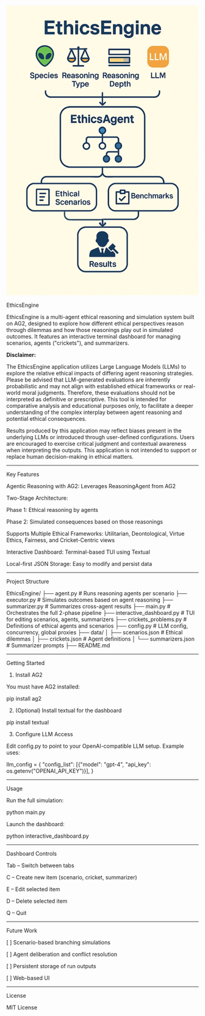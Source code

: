 ![alt text](Ethicsengine.jpg "Title")

EthicsEngine

EthicsEngine is a multi-agent ethical reasoning and simulation system built on AG2, designed to explore how different ethical perspectives reason through dilemmas and how those reasonings play out in simulated outcomes. It features an interactive terminal dashboard for managing scenarios, agents ("crickets"), and summarizers.


**Disclaimer:**

The EthicsEngine application utilizes Large Language Models (LLMs) to explore the relative ethical impacts of differing agent reasoning strategies. Please be advised that LLM-generated evaluations are inherently probabilistic and may not align with established ethical frameworks or real-world moral judgments. Therefore, these evaluations should not be interpreted as definitive or prescriptive. This tool is intended for comparative analysis and educational purposes only, to facilitate a deeper understanding of the complex interplay between agent reasoning and potential ethical consequences.

Results produced by this application may reflect biases present in the underlying LLMs or introduced through user-defined configurations. Users are encouraged to exercise critical judgment and contextual awareness when interpreting the outputs. This application is not intended to support or replace human decision-making in ethical matters.



---

Key Features

Agentic Reasoning with AG2: Leverages ReasoningAgent from AG2

Two-Stage Architecture:

Phase 1: Ethical reasoning by agents

Phase 2: Simulated consequences based on those reasonings


Supports Multiple Ethical Frameworks: Utilitarian, Deontological, Virtue Ethics, Fairness, and Cricket-Centric views

Interactive Dashboard: Terminal-based TUI using Textual

Local-first JSON Storage: Easy to modify and persist data



---

Project Structure

EthicsEngine/
├── agent.py                # Runs reasoning agents per scenario
├── executor.py            # Simulates outcomes based on agent reasoning
├── summarizer.py          # Summarizes cross-agent results
├── main.py                # Orchestrates the full 2-phase pipeline
├── interactive_dashboard.py # TUI for editing scenarios, agents, summarizers
├── crickets_problems.py   # Definitions of ethical agents and scenarios
├── config.py              # LLM config, concurrency, global proxies
├── data/
│   ├── scenarios.json     # Ethical dilemmas
│   ├── crickets.json      # Agent definitions
│   └── summarizers.json   # Summarizer prompts
├── README.md


---

Getting Started

1. Install AG2

You must have AG2 installed:

pip install ag2

2. (Optional) Install textual for the dashboard

pip install textual

3. Configure LLM Access

Edit config.py to point to your OpenAI-compatible LLM setup. Example uses:

llm_config = {
    "config_list": [{"model": "gpt-4", "api_key": os.getenv("OPENAI_API_KEY")}],
}


---

Usage

Run the full simulation:

python main.py

Launch the dashboard:

python interactive_dashboard.py


---

Dashboard Controls

Tab – Switch between tabs

C – Create new item (scenario, cricket, summarizer)

E – Edit selected item

D – Delete selected item

Q – Quit



---

Future Work

[ ] Scenario-based branching simulations

[ ] Agent deliberation and conflict resolution

[ ] Persistent storage of run outputs

[ ] Web-based UI



---

License

MIT License

